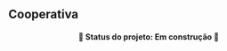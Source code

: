 ## Cooperativa

<h4 align="center">   
<h4 align="center"> 
🚧  Status do projeto: Em construção 🚧
</h4>
</h4>
